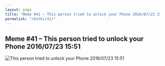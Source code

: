 ```yaml
---
layout: page
title: "Meme #41 – This person tried to unlock your Phone 2016/07/23 15:51"
permalink: "/kotki/41/"
---
```


## Meme #41 – This person tried to unlock your Phone 2016/07/23 15:51

![This person tried to unlock your Phone 2016/07/23 15:51](https://i.chzbgr.com/full/10441192960/h1718D1C8/this-person-tried-unlock-phone-20160723-1551)

